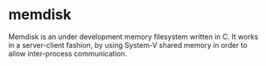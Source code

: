 # memdisk
Memdisk is an under development memory filesystem written in C. It works in a server-client fashion, 
by using System-V shared memory in order to allow inter-process communication.
